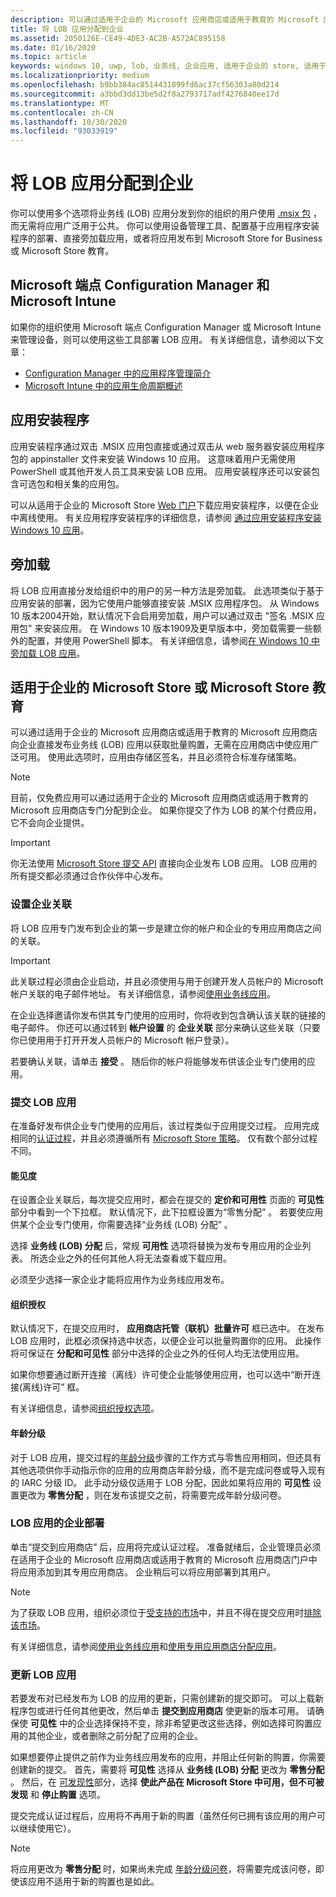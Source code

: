 ```yaml
---
description: 可以通过适用于企业的 Microsoft 应用商店或适用于教育的 Microsoft 应用商店向企业直接发布业务线 (LOB) 应用以获取批量购置，无需在应用商店中使应用广泛可用。
title: 将 LOB 应用分配到企业
ms.assetid: 2050126E-CE49-4DE3-AC2B-A572AC895158
ms.date: 01/16/2020
ms.topic: article
keywords: windows 10, uwp, lob, 业务线, 企业应用, 适用于企业的 store, 适用于教育的 store, 企业
ms.localizationpriority: medium
ms.openlocfilehash: b9bb384ac8514431899fd6ac37cf56303a80d214
ms.sourcegitcommit: a3bbd3dd13be5d2f8a2793717adf4276840ee17d
ms.translationtype: MT
ms.contentlocale: zh-CN
ms.lasthandoff: 10/30/2020
ms.locfileid: "93033919"
---
```

# <a name="distribute-lob-apps-to-enterprises"></a>将 LOB 应用分配到企业

你可以使用多个选项将业务线 (LOB) 应用分发到你的组织的用户使用 [.msix 包](/windows/msix/) ，而无需将应用广泛用于公共。 你可以使用设备管理工具、配置基于应用程序安装程序的部署、直接旁加载应用，或者将应用发布到 Microsoft Store for Business 或 Microsoft Store 教育。

## <a name="microsoft-endpoint-configuration-manager-and-microsoft-intune"></a>Microsoft 端点 Configuration Manager 和 Microsoft Intune

如果你的组织使用 Microsoft 端点 Configuration Manager 或 Microsoft Intune 来管理设备，则可以使用这些工具部署 LOB 应用。 有关详细信息，请参阅以下文章：

* [Configuration Manager 中的应用程序管理简介](/configmgr/apps/understand/introduction-to-application-management)
* [Microsoft Intune 中的应用生命周期概述](/intune/apps/app-lifecycle)

## <a name="app-installer"></a>应用安装程序

应用安装程序通过双击 .MSIX 应用包直接或通过双击从 web 服务器安装应用程序包的 appinstaller 文件来安装 Windows 10 应用。 这意味着用户无需使用 PowerShell 或其他开发人员工具来安装 LOB 应用。 应用安装程序还可以安装包含可选包和相关集的应用包。

可以从适用于企业的 Microsoft Store [Web 门户](https://businessstore.microsoft.com/store/details/app-installer/9NBLGGH4NNS1)下载应用安装程序，以便在企业中离线使用。 有关应用程序安装程序的详细信息，请参阅 [通过应用安装程序安装 Windows 10 应用](/windows/msix/app-installer/app-installer-root)。

## <a name="sideloading"></a>旁加载

将 LOB 应用直接分发给组织中的用户的另一种方法是旁加载。 此选项类似于基于应用安装的部署，因为它使用户能够直接安装 .MSIX 应用程序包。 从 Windows 10 版本2004开始，默认情况下会启用旁加载，用户可以通过双击 "签名 .MSIX 应用包" 来安装应用。 在 Windows 10 版本1909及更早版本中，旁加载需要一些额外的配置，并使用 PowerShell 脚本。 有关详细信息，请参阅[在 Windows 10 中旁加载 LOB 应用](/windows/application-management/sideload-apps-in-windows-10)。

## <a name="microsoft-store-for-business-or-microsoft-store-for-education"></a>适用于企业的 Microsoft Store 或 Microsoft Store 教育

可以通过适用于企业的 Microsoft 应用商店或适用于教育的 Microsoft 应用商店向企业直接发布业务线 (LOB) 应用以获取批量购置，无需在应用商店中使应用广泛可用。 使用此选项时，应用由存储区签名，并且必须符合标准存储策略。

> [!NOTE]
> 目前，仅免费应用可以通过适用于企业的 Microsoft 应用商店或适用于教育的 Microsoft 应用商店专门分配到企业。 如果你提交了作为 LOB 的某个付费应用，它不会向企业提供。 

> [!IMPORTANT]
> 你无法使用 [Microsoft Store 提交 API](../monetize/create-and-manage-submissions-using-windows-store-services.md) 直接向企业发布 LOB 应用。 LOB 应用的所有提交都必须通过合作伙伴中心发布。

### <a name="set-up-the-enterprise-association"></a>设置企业关联

将 LOB 应用专门发布到企业的第一步是建立你的帐户和企业的专用应用商店之间的关联。

> [!IMPORTANT]
> 此关联过程必须由企业启动，并且必须使用与用于创建开发人员帐户的 Microsoft 帐户关联的电子邮件地址。 有关详细信息，请参阅[使用业务线应用](/microsoft-store/working-with-line-of-business-apps)。

在企业选择邀请你发布供其专门使用的应用时，你将收到包含确认该关联的链接的电子邮件。 你还可以通过转到 **帐户设置** 的 **企业关联** 部分来确认这些关联（只要你已使用用于打开开发人员帐户的 Microsoft 帐户登录）。

若要确认关联，请单击 **接受** 。 随后你的帐户将能够发布供该企业专门使用的应用。

### <a name="submit-lob-apps"></a>提交 LOB 应用

在准备好发布供企业专门使用的应用后，该过程类似于应用提交过程。 应用完成相同的[认证过程](the-app-certification-process.md)，并且必须遵循所有 [Microsoft Store 策略](store-policies.md)。 仅有数个部分过程不同。

#### <a name="visibility"></a>能见度

在设置企业关联后，每次提交应用时，都会在提交的 **定价和可用性** 页面的 **可见性** 部分中看到一个下拉框。 默认情况下，此下拉框设置为“零售分配”  。 若要使应用供某个企业专门使用，你需要选择“业务线 (LOB) 分配”  。

选择 **业务线 (LOB) 分配** 后，常规 **可用性** 选项将替换为发布专用应用的企业列表。 所选企业之外的任何其他人将无法查看或下载应用。

必须至少选择一家企业才能将应用作为业务线应用发布。

<span id="organizational" />

#### <a name="organizational-licensing"></a>组织授权

默认情况下，在提交应用时， **应用商店托管（联机）批量许可** 框已选中。 在发布 LOB 应用时，此框必须保持选中状态，以便企业可以批量购置你的应用。 此操作将可保证在 **分配和可见性** 部分中选择的企业之外的任何人均无法使用应用。

如果你想要通过断开连接（离线）许可使企业能够使用应用，也可以选中“断开连接(离线)许可”  框。

有关详细信息，请参阅[组织授权选项](organizational-licensing.md)。

#### <a name="age-ratings"></a>年龄分级

对于 LOB 应用，提交过程的[年龄分级](age-ratings.md)步骤的工作方式与零售应用相同，但还具有其他选项供你手动指示你的应用的应用商店年龄分级，而不是完成问卷或导入现有的 IARC 分级 ID。 此手动分级仅适用于 LOB 分配，因此如果将应用的 **可见性** 设置更改为 **零售分配** ，则在发布该提交之前，将需要完成年龄分级问卷。

### <a name="enterprise-deployment-of-lob-apps"></a>LOB 应用的企业部署

单击“提交到应用商店”  后，应用将完成认证过程。 准备就绪后，企业管理员必须在适用于企业的 Microsoft 应用商店或适用于教育的 Microsoft 应用商店门户中将应用添加到其专用应用商店。 企业稍后可以将应用部署到其用户。

> [!NOTE]
> 为了获取 LOB 应用，组织必须位于[受支持的市场](/windows/whats-new/windows-store-for-business-overview#supported-markets)中，并且不得在提交应用时[排除该市场](./define-market-selection.md)。 

有关详细信息，请参阅[使用业务线应用](/microsoft-store/working-with-line-of-business-apps)和[使用专用应用商店分配应用](/microsoft-store/distribute-apps-from-your-private-store)。

### <a name="update-lob-apps"></a>更新 LOB 应用

若要发布对已经发布为 LOB 的应用的更新，只需创建新的提交即可。 可以上载新程序包或进行任何其他更改，然后单击 **提交到应用商店** 使更新的版本可用。 请确保使 **可见性** 中的企业选择保持不变，除非希望更改这些选择，例如选择可购置应用的其他企业，或者删除之前分配了应用的企业。

如果想要停止提供之前作为业务线应用发布的应用，并阻止任何新的购置，你需要创建新的提交。 首先，需要将 **可见性** 选择从 **业务线 (LOB) 分配** 更改为 **零售分配** 。 然后，在 [可发现性](choose-visibility-options.md#discoverability)部分，选择 **使此产品在 Microsoft Store 中可用，但不可被发现** 和 **停止购置** 选项。

提交完成认证过程后，应用将不再用于新的购置（虽然任何已拥有该应用的用户可以继续使用它）。

> [!NOTE]
> 将应用更改为 **零售分配** 时，如果尚未完成 [年龄分级问卷](age-ratings.md)，将需要完成该问卷，即使该应用不适用于新的购置也是如此。
